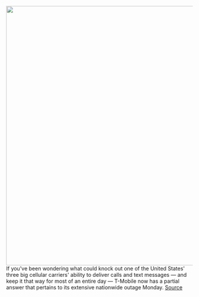 <img src='https://cdn.vox-cdn.com/thumbor/oJCI0WhuhfLWdb5-8Ya1m285l8Q=/0x0:1020x676/1200x800/filters:focal(429x257:591x419)/cdn.vox-cdn.com/uploads/chorus_image/image/66944915/t-mobile-logo-stock-store_1020.0.jpg' width='700px' /><br/>
If you've been wondering what could knock out one of the United States' three big cellular carriers' ability to deliver calls and text messages — and keep it that way for most of an entire day — T-Mobile now has a partial answer that pertains to its extensive nationwide outage Monday.
<a href='https://www.theverge.com/2020/6/17/21293950/t-mobile-outage-june-explainer'> Source <a/>